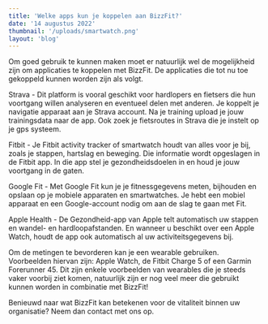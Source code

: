 ```yaml
---
title: 'Welke apps kun je koppelen aan BizzFit?'
date: '14 augustus 2022'
thumbnail: '/uploads/smartwatch.png'
layout: 'blog'
---
```

Om goed gebruik te kunnen maken moet er natuurlijk wel de mogelijkheid zijn om applicaties te koppelen met BizzFit. De applicaties die tot nu toe gekoppeld kunnen worden zijn als volgt.

Strava - Dit platform is vooral geschikt voor hardlopers en fietsers die hun voortgang willen analyseren en eventueel delen met anderen. Je koppelt je navigatie apparaat aan je Strava account. Na je training upload je jouw trainingsdata naar de app. Ook zoek je fietsroutes in Strava die je instelt op je gps systeem.

Fitbit - Je Fitbit activity tracker of smartwatch houdt van alles voor je bij, zoals je stappen, hartslag en beweging. Die informatie wordt opgeslagen in de Fitbit app. In die app stel je gezondheidsdoelen in en houd je jouw voortgang in de gaten.

Google Fit - Met Google Fit kun je je fitnessgegevens meten, bijhouden en opslaan op je mobiele apparaten en smartwatches. Je hebt een mobiel apparaat en een Google-account nodig om aan de slag te gaan met Fit.

Apple Health - De Gezondheid-app van Apple telt automatisch uw stappen en wandel- en hardloopafstanden. En wanneer u beschikt over een Apple Watch, houdt de app ook automatisch al uw activiteitsgegevens bij.

Om de metingen te bevorderen kan je een wearable gebruiken. Voorbeelden hiervan zijn: Apple Watch, de Fitbit Charge 5 of een Garmin Forerunner 45. Dit zijn enkele voorbeelden van wearables die je steeds vaker voorbij ziet komen, natuurlijk zijn er nog veel meer die gebruikt kunnen worden in combinatie met BizzFit!

Benieuwd naar wat BizzFit kan betekenen voor de vitaliteit binnen uw organisatie? Neem dan contact met ons op.